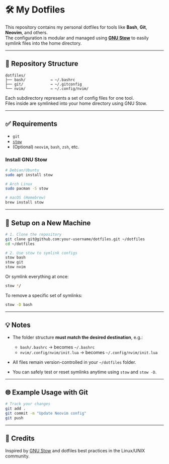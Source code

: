 # 🛠️ My Dotfiles

This repository contains my personal dotfiles for tools like **Bash**, **Git**, **Neovim**, and others.  
The configuration is modular and managed using **[GNU Stow](https://www.gnu.org/software/stow/)** to easily symlink files into the home directory.

---

## 📁 Repository Structure

```
dotfiles/
├── bash/           → ~/.bashrc
├── git/            → ~/.gitconfig
└── nvim/           → ~/.config/nvim/
```

Each subdirectory represents a set of config files for one tool.  
Files inside are symlinked into your home directory using GNU Stow.

---

## ✅ Requirements

- `git`
- [`stow`](https://www.gnu.org/software/stow/)
- (Optional) `neovim`, `bash`, `zsh`, etc.

### Install GNU Stow

```bash
# Debian/Ubuntu
sudo apt install stow

# Arch Linux
sudo pacman -S stow

# macOS (Homebrew)
brew install stow
```

---

## 🚀 Setup on a New Machine

```bash
# 1. Clone the repository
git clone git@github.com:your-username/dotfiles.git ~/dotfiles
cd ~/dotfiles

# 2. Use stow to symlink configs
stow bash
stow git
stow nvim
```

Or symlink everything at once:

```bash
stow */
```

To remove a specific set of symlinks:

```bash
stow -D bash
```

---

## 💡 Notes

- The folder structure **must match the desired destination**, e.g.:

  - `bash/.bashrc` → becomes `~/.bashrc`
  - `nvim/.config/nvim/init.lua` → becomes `~/.config/nvim/init.lua`

- All files remain version-controlled in your `~/dotfiles` folder.
- You can safely test or reset symlinks anytime using `stow` and `stow -D`.

---

## 🌐 Example Usage with Git

```bash
# Track your changes
git add .
git commit -m "Update Neovim config"
git push
```

---

## 🙌 Credits

Inspired by [GNU Stow](https://www.gnu.org/software/stow/) and dotfiles best practices in the Linux/UNIX community.

